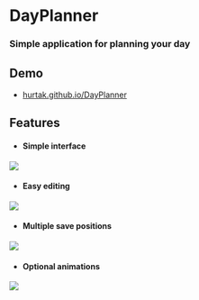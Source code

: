 DayPlanner
==========

### Simple application for planning your day 

## Demo
* <a href="http://hurtak.github.io/DayPlanner">hurtak.github.io/DayPlanner</a>

## Features
* #### Simple interface
<img src="http://i.imgur.com/RG5k6no.png">

* #### Easy editing
<img src="http://i.imgur.com/s8kSJog.png">

* #### Multiple save positions
<img src="http://i.imgur.com/U0ijNrk.png">

* #### Optional animations
<img src="http://i.imgur.com/pLfkjct.png">